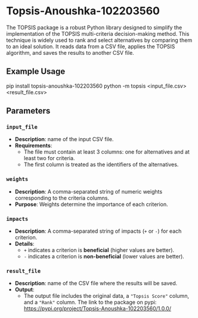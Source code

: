 # Topsis-Anoushka-102203560
The TOPSIS package is a robust Python library designed to simplify the implementation of the TOPSIS multi-criteria decision-making method. This technique is widely used to rank and select alternatives by comparing them to an ideal solution. 
 It reads data from a CSV file, applies the TOPSIS algorithm, and saves the results to another CSV file.
## Example Usage
pip install topsis-anoushka-102203560
python -m topsis <input_file.csv> <weights> <impacts> <result_file.csv>
## Parameters
### `input_file`
- **Description**: name of the input CSV file.  
- **Requirements**:  
  - The file must contain at least 3 columns: one for alternatives and at least two for criteria.  
  - The first column is treated as the identifiers of the alternatives.
### `weights`
- **Description**: A comma-separated string of numeric weights corresponding to the criteria columns.  
- **Purpose**: Weights determine the importance of each criterion.
### `impacts`
- **Description**: A comma-separated string of impacts (`+` or `-`) for each criterion.  
- **Details**:  
  - `+` indicates a criterion is **beneficial** (higher values are better).  
  - `-` indicates a criterion is **non-beneficial** (lower values are better).
### `result_file`
- **Description**: name of the CSV file where the results will be saved.  
- **Output**:  
  - The output file includes the original data, a `"Topsis Score"` column, and a `"Rank"` column.
The link to the package on pypi:
https://pypi.org/project/Topsis-Anoushka-102203560/1.0.0/
